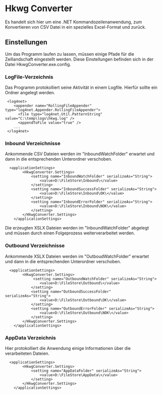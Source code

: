 # Hkwg Converter 
Es handelt sich hier um eine .NET Kommandozeilenanwendung, zum Konvertieren von CSV Datei in ein spezielles
Excel-Format und zurück.

## Einstellungen

Um das Programm laufen zu lassen, müssen einige Pfade für die Zeillandschaft eingestellt werden.
Diese Einstellungen befinden sich in der Datei HkwgConverter.exe.config.

### LogFile-Verzeichnis

Das Programm protokolliert seine Aktivität in einem Logfile. Hierfür sollte ein Ordner angelegt werden.

	
	 <log4net>    
	    <appender name="RollingFileAppender" type="log4net.Appender.RollingFileAppender">
	      <file type="log4net.Util.PatternString" value="C:\temp\logs\hkwg.log" />
	      <appendToFile value="true" />
		...
	 </log4net> 
	

### Inbound Verzeichnisse

Ankommende CSV Dateien werden im "InboundWatchFolder" erwartet und dann in die entsprechenden Unterordner verschoben.
	
	  <applicationSettings>
	        <HkwgConverter.Settings>
	            <setting name="InboundWatchFolder" serializeAs="String">
	                <value>D:\FileStore\Inbound\</value>
	            </setting>
	            <setting name="InboundSuccessFolder" serializeAs="String">
	                <value>D:\FileStore\Inbound\OK\</value>
	            </setting>
	            <setting name="InboundErrorFolder" serializeAs="String">
	                <value>D:\FileStore\Inbound\NOK\</value>
	            </setting>                      
	        </HkwgConverter.Settings>
	    </applicationSettings>


Die erzeugten XSLX Dateien werden im "InboundWatchFolder" abgelegt und müssen durch einen Folgeprozess weiterverarbeitet werden.

### Outbound Verzeichnisse

Ankommende XSLX Dateien werden im "OutboudWatchFolder" erwartet und dann in die entsprechenden Unterordner verschoben.

	  <applicationSettings>
	        <HkwgConverter.Settings>
	             <setting name="OutboundWatchFolder" serializeAs="String">
	                <value>D:\FileStore\Outbound\</value>
	            </setting>
	            <setting name="OutboundSuccessFolder" serializeAs="String">
	                <value>D:\FileStore\Outbound\OK\</value>
	            </setting>
	            <setting name="OutboundErrorFolder" serializeAs="String">
	                <value>D:\FileStore\Outbound\NOK\</value>
	            </setting>
	        </HkwgConverter.Settings>
	    </applicationSettings>


### AppData Verzeichnis

Hier protokolliert die Anwendung einige Informationen über die verarbeiteten Dateien.

	  <applicationSettings>
	        <HkwgConverter.Settings>
				<setting name="AppDataFolder" serializeAs="String">
	                <value>D:\FileStore\AppData\</value>
	            </setting>
	        </HkwgConverter.Settings>
	    </applicationSettings>


